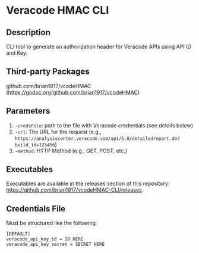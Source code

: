 # Veracode HMAC CLI

## Description
CLI tool to generate an authorization header for Veracode APIs using API ID and Key.

## Third-party Packages
github.com/brian1917/vcodeHMAC (https://godoc.org/github.com/brian1917/vcodeHMAC)

## Parameters
1. `-credsFile`: path to the file with Veracode credentials (see details below)
2. `-url`: The URL for the request (e.g., `https://analysiscenter.veracode.com/api/5.0/detailedreport.do?build_id=123456`)
3. `-method`: HTTP Method (e.g., GET, POST, etc.)

## Executables
Executables are available in the releases section of this repository: https://github.com/brian1917/vcodeHMAC-CLI/releases.

## Credentials File
Must be structured like the following:
```
[DEFAULT]
veracode_api_key_id = ID HERE
veracode_api_key_secret = SECRET HERE
```